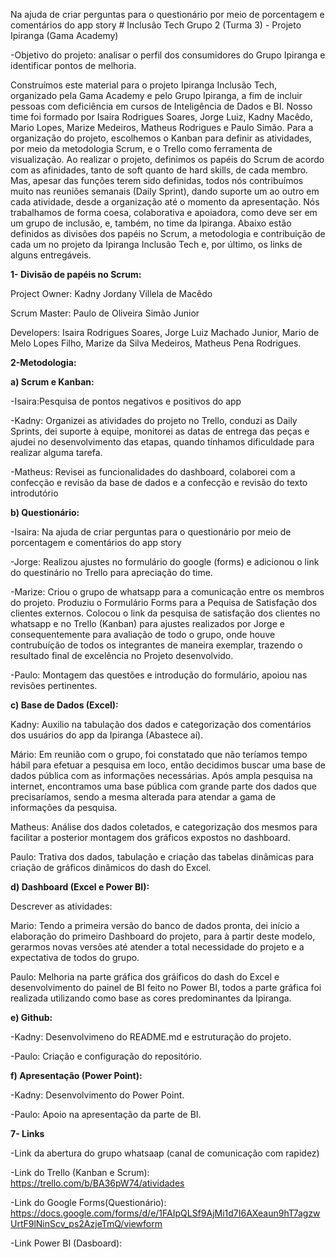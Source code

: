 Na ajuda de criar perguntas para o questionário  por meio de porcentagem  e comentários  do app story # Inclusão Tech Grupo 2 (Turma 3) - Projeto Ipiranga (Gama Academy)

-Objetivo do projeto: analisar o perfil dos consumidores do Grupo Ipiranga e identificar pontos de melhoria.

Construímos este material para o projeto Ipiranga Inclusão Tech, organizado pela Gama Academy e pelo Grupo Ipiranga, a fim de incluir pessoas com deficiência em cursos de Inteligência de Dados e BI. Nosso time foi formado por Isaira Rodrigues Soares, Jorge Luiz, Kadny Macêdo, Mario Lopes, Marize Medeiros, Matheus Rodrigues e Paulo Simão. Para a organização do projeto, escolhemos o Kanban para definir as atividades, por meio da metodologia Scrum, e o Trello como ferramenta de visualização. Ao realizar o projeto, definimos os papéis do Scrum de acordo com as afinidades, tanto de soft quanto de hard skills, de cada membro. Mas, apesar das funções terem sido definidas, todos nós contribuímos muito nas reuniões semanais (Daily Sprint), dando suporte um ao outro em cada atividade,  desde a organização até o momento da apresentação. Nós trabalhamos de forma coesa, colaborativa e apoiadora, como deve ser em um grupo de inclusão, e, também, no time da Ipiranga. Abaixo estão definidos as divisões dos papéis no Scrum, a metodologia e contribuição de cada um no projeto da Ipiranga Inclusão Tech e, por último, os links de alguns entregáveis. 

**1- Divisão de papéis no Scrum:**

Project Owner: Kadny Jordany Villela de Macêdo

Scrum Master: Paulo de Oliveira Simão Junior

Developers: Isaira Rodrigues Soares, Jorge Luiz Machado Junior, Mario de Melo Lopes Filho, Marize da Silva Medeiros, Matheus Pena Rodrigues.

**2-Metodologia:**

**a) Scrum e Kanban:** 

-Isaira:Pesquisa de pontos negativos  e positivos  do app

-Kadny: Organizei as atividades do projeto no Trello, conduzi as Daily Sprints, dei suporte à equipe, monitorei as datas de entrega das peças e ajudei no desenvolvimento das etapas, quando tínhamos dificuldade para realizar alguma tarefa. 

-Matheus: Revisei as funcionalidades do dashboard, colaborei com a confecção e revisão da base de dados e a confecção e revisão do texto introdutório

**b) Questionário:**

-Isaira: Na ajuda de criar perguntas para o questionário  por meio de porcentagem  e comentários  do app story 

-Jorge: Realizou ajustes no formulário do google (forms) e adicionou o link do questinário no Trello para apreciação do time.

-Marize: Criou o grupo de whatsapp para a comunicação entre os membros do projeto. Produziu o Formulário Forms para a Pequisa de Satisfação dos clientes externos. Colocou o link da pesquisa de satisfação dos clientes no whatsapp e no Trello (Kanban) para ajustes realizados por Jorge e consequentemente para avaliação de todo o grupo, onde houve contrubuíção de todos os integrantes de maneira exemplar, trazendo o resultado final de excelência no Projeto desenvolvido. 

-Paulo: Montagem das questões e introdução do formulário, apoiou nas revisões pertinentes.

**c) Base de Dados (Excel):**

Kadny: Auxilio na tabulação dos dados e categorização dos comentários dos usuários do app da Ipiranga (Abastece aí).

Mário: Em reunião com o grupo, foi constatado que não teríamos tempo hábil para efetuar a pesquisa em loco, então decidimos buscar uma base de dados pública com as informações necessárias. Após ampla pesquisa na internet, encontramos uma base pública com grande parte dos dados que precisaríamos, sendo a mesma alterada para atendar a gama de informações da pesquisa.

Matheus: Análise dos dados coletados, e categorização dos mesmos para facilitar a posterior montagem dos gráficos expostos no dashboard.

Paulo: Trativa dos dados, tabulação e criação das tabelas dinâmicas para criação de gráficos dinâmicos do dash do Excel.

**d) Dashboard (Excel e Power BI):**

Descrever as atividades:

Mario: Tendo a primeira versão do banco de dados pronta, dei início a elaboração do primeiro Dashboard do projeto, para à partir deste modelo, gerarmos novas versões até atender a total necessidade do projeto e a expectativa de todos do grupo. 

Paulo: Melhoria na parte gráfica dos gráificos do dash do Excel e desenvolvimento do painel de BI feito no Power BI, todos a parte gráfica foi realizada utilizando como base as cores predominantes da Ipiranga.

**e) Github:** 

-Kadny: Desenvolvimeno do README.md e estruturação do projeto.

-Paulo: Criação e configuração do repositório.

**f) Apresentação (Power Point):**

-Kadny: Desenvolvimento do Power Point.

-Paulo: Apoio na apresentação da parte de BI.

**7- Links**

-Link da abertura do grupo whatsaap (canal de comunicação com rapidez)

-Link do Trello (Kanban e Scrum): https://trello.com/b/BA36pW74/atividades

-Link do Google Forms(Questionário): https://docs.google.com/forms/d/e/1FAIpQLSf9AjMi1d7I6AXeaun9hT7agzwUrtF9lNinScv_ps2AzjeTmQ/viewform

-Link Power BI (Dasboard):

